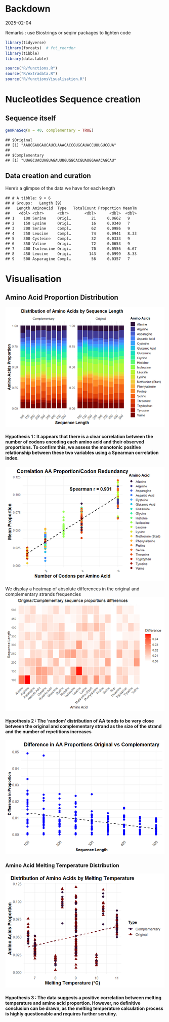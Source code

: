 Backdown
================
2025-02-04

Remarks : use Biostrings or seqinr packages to lighten code

``` r
library(tidyverse)
library(forcats)  # fct_reorder
library(tibble)
library(data.table)
```

``` r
source("R/functions.R")
source("R/extradata.R")
source("R/functionsVisualisation.R")
```

# Nucleotides Sequence creation

## Sequence itself

``` r
genRnaSeq(n = 40, complementary = TRUE)
```

    ## $Original
    ## [1] "AAUCGAUGAUCAUCUAAACACCGUGCAUACCUUUGUCGUA"
    ## 
    ## $Complementary
    ## [1] "UUAGCUACUAGUAGAUUUGUGGCACGUAUGGAAACAGCAU"

## Data creation and curation

Here’s a glimpse of the data we have for each length

    ## # A tibble: 9 × 6
    ## # Groups:   Length [9]
    ##   Length AminoAcid  Type   TotalCount Proportion MeanTm
    ##    <dbl> <chr>      <chr>       <dbl>      <dbl>  <dbl>
    ## 1    100 Serine     Origi…         21     0.0662   9   
    ## 2    150 Lysine     Origi…         16     0.0340   7   
    ## 3    200 Serine     Compl…         62     0.0986   9   
    ## 4    250 Leucine    Compl…         74     0.0941   8.33
    ## 5    300 Cysteine   Compl…         32     0.0333   9   
    ## 6    350 Valine     Origi…         72     0.0653   9   
    ## 7    400 Isoleucine Origi…         70     0.0556   6.67
    ## 8    450 Leucine    Origi…        143     0.0999   8.33
    ## 9    500 Asparagine Compl…         56     0.0357   7

# Visualisation

## Amino Acid Proportion Distribution

![](README_files/figure-gfm/unnamed-chunk-14-1.png)<!-- -->

#### Hypothesis 1 : It appears that there is a clear correlation between the number of codons encoding each amino acid and their observed proportions. To confirm this, we assess the monotonic positive relationship between these two variables using a Spearman correlation index.

![](README_files/figure-gfm/unnamed-chunk-15-1.png)<!-- -->

We display a heatmap of absolute differences in the original and
complementary strands frequencies
![](README_files/figure-gfm/unnamed-chunk-16-1.png)<!-- -->

#### Hypothesis 2 : The ‘random’ distribution of AA tends to be very close between the original and complementary strand as the size of the strand and the number of repetitions increases

![](README_files/figure-gfm/unnamed-chunk-17-1.png)<!-- -->

### Amino Acid Melting Temperature Distribution

![](README_files/figure-gfm/unnamed-chunk-18-1.png)<!-- -->

#### Hypothesis 3 : The data suggests a positive correlation between melting temperature and amino acid proportion. However, no definitive conclusion can be drawn, as the melting temperature calculation process is highly questionable and requires further scrutiny.
